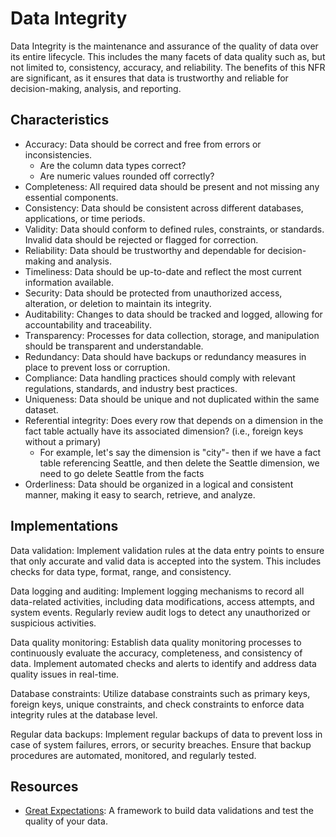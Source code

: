 # Data Integrity

Data Integrity is the maintenance and assurance of the quality of data over its entire lifecycle. This includes the many facets of data quality such as, but not limited to, consistency, accuracy, and reliability. The benefits of this NFR are significant, as it ensures that data is trustworthy and reliable for decision-making, analysis, and reporting.

## Characteristics

- Accuracy: Data should be correct and free from errors or inconsistencies.
  - Are the column data types correct?
  - Are numeric values rounded off correctly?
- Completeness: All required data should be present and not missing any essential components.
- Consistency: Data should be consistent across different databases, applications, or time periods.
- Validity: Data should conform to defined rules, constraints, or standards. Invalid data should be rejected or flagged for correction.
- Reliability: Data should be trustworthy and dependable for decision-making and analysis.
- Timeliness: Data should be up-to-date and reflect the most current information available.
- Security: Data should be protected from unauthorized access, alteration, or deletion to maintain its integrity.
- Auditability: Changes to data should be tracked and logged, allowing for accountability and traceability.
- Transparency: Processes for data collection, storage, and manipulation should be transparent and understandable.
- Redundancy: Data should have backups or redundancy measures in place to prevent loss or corruption.
- Compliance: Data handling practices should comply with relevant regulations, standards, and industry best practices.
- Uniqueness: Data should be unique and not duplicated within the same dataset.
- Referential integrity: Does every row that depends on a dimension in the fact table actually have its associated dimension? (i.e., foreign keys without a primary)
  - For example, let's say the dimension is "city"- then if we have a fact table referencing Seattle, and then delete the Seattle dimension, we need to go delete Seattle from the facts
- Orderliness: Data should be organized in a logical and consistent manner, making it easy to search, retrieve, and analyze.

## Implementations

Data validation: Implement validation rules at the data entry points to ensure that only accurate and valid data is accepted into the system. This includes checks for data type, format, range, and consistency.

Data logging and auditing: Implement logging mechanisms to record all data-related activities, including data modifications, access attempts, and system events. Regularly review audit logs to detect any unauthorized or suspicious activities.

Data quality monitoring: Establish data quality monitoring processes to continuously evaluate the accuracy, completeness, and consistency of data. Implement automated checks and alerts to identify and address data quality issues in real-time.

Database constraints: Utilize database constraints such as primary keys, foreign keys, unique constraints, and check constraints to enforce data integrity rules at the database level.

Regular data backups: Implement regular backups of data to prevent loss in case of system failures, errors, or security breaches. Ensure that backup procedures are automated, monitored, and regularly tested.

## Resources

- [Great Expectations](https://greatexpectations.io/): A framework to build data validations and test the quality of your data.
